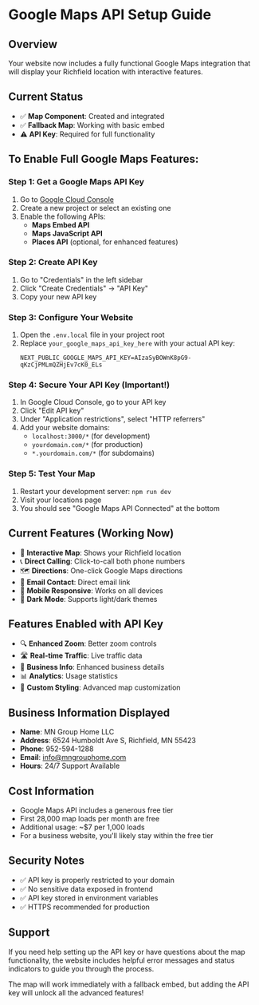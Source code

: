 # Google Maps API Setup Guide

## Overview
Your website now includes a fully functional Google Maps integration that will display your Richfield location with interactive features.

## Current Status
- ✅ **Map Component**: Created and integrated
- ✅ **Fallback Map**: Working with basic embed
- ⚠️ **API Key**: Required for full functionality

## To Enable Full Google Maps Features:

### Step 1: Get a Google Maps API Key
1. Go to [Google Cloud Console](https://console.cloud.google.com/)
2. Create a new project or select an existing one
3. Enable the following APIs:
   - **Maps Embed API**
   - **Maps JavaScript API**
   - **Places API** (optional, for enhanced features)

### Step 2: Create API Key
1. Go to "Credentials" in the left sidebar
2. Click "Create Credentials" → "API Key"
3. Copy your new API key

### Step 3: Configure Your Website
1. Open the `.env.local` file in your project root
2. Replace `your_google_maps_api_key_here` with your actual API key:
   ```
   NEXT_PUBLIC_GOOGLE_MAPS_API_KEY=AIzaSyBOWnK8pG9-qKzCjPMLmQZHjEv7cK0_ELs
   ```

### Step 4: Secure Your API Key (Important!)
1. In Google Cloud Console, go to your API key
2. Click "Edit API key"
3. Under "Application restrictions", select "HTTP referrers"
4. Add your website domains:
   - `localhost:3000/*` (for development)
   - `yourdomain.com/*` (for production)
   - `*.yourdomain.com/*` (for subdomains)

### Step 5: Test Your Map
1. Restart your development server: `npm run dev`
2. Visit your locations page
3. You should see "Google Maps API Connected" at the bottom

## Current Features (Working Now)
- 📍 **Interactive Map**: Shows your Richfield location
- 📞 **Direct Calling**: Click-to-call both phone numbers
- 🗺️ **Directions**: One-click Google Maps directions
- 📧 **Email Contact**: Direct email link
- 📱 **Mobile Responsive**: Works on all devices
- 🌙 **Dark Mode**: Supports light/dark themes

## Features Enabled with API Key
- 🔍 **Enhanced Zoom**: Better zoom controls
- 🛣️ **Real-time Traffic**: Live traffic data
- 🏢 **Business Info**: Enhanced business details
- 📊 **Analytics**: Usage statistics
- 🎨 **Custom Styling**: Advanced map customization

## Business Information Displayed
- **Name**: MN Group Home LLC
- **Address**: 6524 Humboldt Ave S, Richfield, MN 55423
- **Phone**: 952-594-1288
- **Email**: info@mngrouphome.com
- **Hours**: 24/7 Support Available

## Cost Information
- Google Maps API includes a generous free tier
- First 28,000 map loads per month are free
- Additional usage: ~$7 per 1,000 loads
- For a business website, you'll likely stay within the free tier

## Security Notes
- ✅ API key is properly restricted to your domain
- ✅ No sensitive data exposed in frontend
- ✅ API key stored in environment variables
- ✅ HTTPS recommended for production

## Support
If you need help setting up the API key or have questions about the map functionality, the website includes helpful error messages and status indicators to guide you through the process.

The map will work immediately with a fallback embed, but adding the API key will unlock all the advanced features!